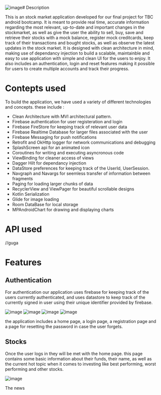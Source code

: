 ![image](https://github.com/kalkudin/Stock_Market_App/assets/117531275/0ece34b2-c5e1-4afb-baae-07e695eec5b3)# Description

This is an stock market application developed for our final project for TBC android bootcamp. It is meant to provide real time, accurate information regarding the most relevant, up-to-date and important changes in the stockmarket, as well as give the user 
the ability to sell, buy, save and retrieve their stocks with a mock balance, register mock creditcards, keep track of their transactions and bought stocks, as well as observe the latest updates in the stock market. It is designed with clean architecture in mind,
making use of dependancy injection to build a scalable, maintainble and easy to use application with simple and clean UI for the users to enjoy. It also includes an authentication, login and reset features making it possible for users to create multiple accounts and track
their progress. 

# Contepts used 

To build the application, we have used a variety of different technologies and concepts. these include : 

- Clean Architecture with MVI architectural pattern.
- Firebase authentication for user registeration and login
- Firebase FireStore for keeping track of relevant user data
- Firebase Realtime Database for larger files associated with the user
- Firebase Messaging for push notifications
- Retrofit and OkHttp logger for network communications and debugging
- SplashScreen api for an animated icon
- Coroutines for writing and executing asyncronous code
- ViewBinding for cleaner access of views
- Dagger Hilt for dependancy injection
- DataStore preferences for keeping track of the UserId, UserSession.
- Navgraph and Navargs for seemless transfer of information between fragments
- Paging for loading larger chunks of data
- RecyclerView and ViewPager for beautiful scrollable designs
- Kotlin Serialization
- Glide for image loading
- Room DataBase for local storage
- MPAndroidChart for drawing and displaying charts

# API used

//guga 

# Features 

## Authentication 

For authentication our application uses firebase for keeping track of the users currently authenticated, and uses datastore to keep track of the currently signed in user using their unique identifier provided by firebase. 

![image](https://github.com/kalkudin/Stock_Market_App/assets/117531275/e9d57080-8c79-4fc2-b514-f12f0d1c7aff)
![image](https://github.com/kalkudin/Stock_Market_App/assets/117531275/94216d6d-0a4a-499b-a33a-5058fdf555a7)
![image](https://github.com/kalkudin/Stock_Market_App/assets/117531275/601bf095-c792-4ee6-83e3-65968f52a26b)
![image](https://github.com/kalkudin/Stock_Market_App/assets/117531275/6d9c7df3-9034-4fe5-a19e-9e69807f84f6)

the application includes a home page, a login page, a registration page and a page for resetting the password in case the user forgets. 

## Stocks 

Once the user logs in they will be met with the home page. this page contains some basic information about their funds, their name, as well as the current hot topic when it comes to investing like best performing, worst performing and other stocks.

![image](https://github.com/kalkudin/Stock_Market_App/assets/117531275/e91e6bd6-abac-43bf-8235-4425a1823272)

The news 







